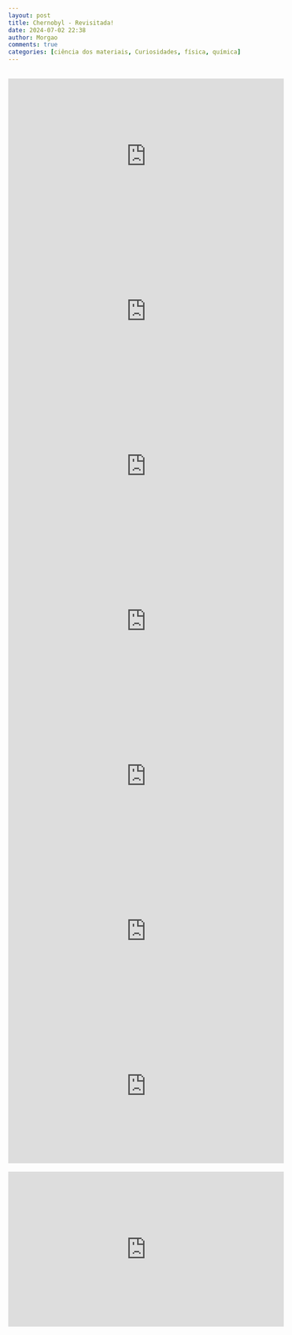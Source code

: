 ```yaml
---
layout: post
title: Chernobyl - Revisitada!
date: 2024-07-02 22:38
author: Morgao
comments: true
categories: [ciência dos materiais, Curiosidades, física, química]
---
```

<br />
<iframe allow="accelerometer; autoplay; encrypted-media; gyroscope; picture-in-picture" allowfullscreen="" frameborder="0" height="315" src="https://www.youtube.com/embed/FPC9goAppPM" width="560"></iframe>
<br />
<iframe allow="accelerometer; autoplay; encrypted-media; gyroscope; picture-in-picture" allowfullscreen="" frameborder="0" height="315" src="https://www.youtube.com/embed/s9APLXM9Ei8" width="560"></iframe>
<br />
<iframe allow="accelerometer; autoplay; encrypted-media; gyroscope; picture-in-picture" allowfullscreen="" frameborder="0" height="315" src="https://www.youtube.com/embed/bv4AoqZsfHs" width="560"></iframe>
<br />
<iframe allow="accelerometer; autoplay; encrypted-media; gyroscope; picture-in-picture" allowfullscreen="" frameborder="0" height="315" src="https://www.youtube.com/embed/DiGqjYkRQ6o" width="560"></iframe>
<br />
<iframe allow="accelerometer; autoplay; encrypted-media; gyroscope; picture-in-picture" allowfullscreen="" frameborder="0" height="315" src="https://www.youtube.com/embed/OhMZThUDtT4" width="560"></iframe>
<br />
<iframe allow="accelerometer; autoplay; encrypted-media; gyroscope; picture-in-picture" allowfullscreen="" frameborder="0" height="315" src="https://www.youtube.com/embed/GK8ywpGb8s0" width="560"></iframe>
<br />
<iframe allow="accelerometer; autoplay; encrypted-media; gyroscope; picture-in-picture" allowfullscreen="" frameborder="0" height="315" src="https://www.youtube.com/embed/soB_zeZhVc0" width="560"></iframe><br />
<br />
<iframe width="560" height="315" src="https://www.youtube.com/embed/ZsR-2zkEwCM" frameborder="0" allow="accelerometer; autoplay; encrypted-media; gyroscope; picture-in-picture" allowfullscreen></iframe>
<br />

